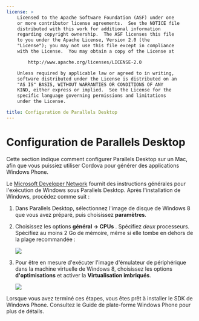 ```yaml
---
license: >
    Licensed to the Apache Software Foundation (ASF) under one
    or more contributor license agreements.  See the NOTICE file
    distributed with this work for additional information
    regarding copyright ownership.  The ASF licenses this file
    to you under the Apache License, Version 2.0 (the
    "License"); you may not use this file except in compliance
    with the License.  You may obtain a copy of the License at

        http://www.apache.org/licenses/LICENSE-2.0

    Unless required by applicable law or agreed to in writing,
    software distributed under the License is distributed on an
    "AS IS" BASIS, WITHOUT WARRANTIES OR CONDITIONS OF ANY
    KIND, either express or implied.  See the License for the
    specific language governing permissions and limitations
    under the License.

title: Configuration de Parallels Desktop
---
```


# Configuration de Parallels Desktop

Cette section indique comment configurer Parallels Desktop sur un Mac, afin que vous puissiez utiliser Cordova pour générer des applications Windows Phone.

Le [Microsoft Developer Network][1] fournit des instructions générales pour l'exécution de Windows sous Parallels Desktop. Après l'installation de Windows, procédez comme suit :

 [1]: http://msdn.microsoft.com/en-US/library/windows/apps/jj945424

1.  Dans Parallels Desktop, sélectionnez l'image de disque de Windows 8 que vous avez préparé, puis choisissez **paramètres**.

2.  Choisissez les options **général → CPUs** . Spécifiez *deux* processeurs. Spécifiez au moins 2 Go de mémoire, même si elle tombe en dehors de la plage recommandée :
    
    ![][2]

3.  Pour être en mesure d'exécuter l'image d'émulateur de périphérique dans la machine virtuelle de Windows 8, choisissez les options **d'optimisations** et activer la **Virtualisation imbriqués**.
    
    ![][3]

 [2]: img/guide/platforms/wp8/parallel_cpu_opts.png
 [3]: img/guide/platforms/wp8/parallel_optimize_opts.png

Lorsque vous avez terminé ces étapes, vous êtes prêt à installer le SDK de Windows Phone. Consultez le Guide de plate-forme Windows Phone pour plus de détails.